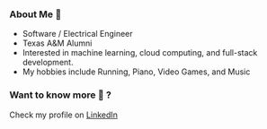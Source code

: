 ### About Me 🏃
* Software / Electrical Engineer
* Texas A&M Alumni
* Interested in machine learning, cloud computing, and full-stack development.
* My hobbies include Running, Piano, Video Games, and Music

### Want to know more 🤗 ?
Check my profile on [LinkedIn](https://www.linkedin.com/in/alvm-espinoza/)
<!--
**mauricoro/mauricoro** is a ✨ _special_ ✨ repository because its `README.md` (this file) appears on your GitHub profile.

Here are some ideas to get you started:

- 🔭 I’m currently working on ...
- 🌱 I’m currently learning ...
- 👯 I’m looking to collaborate on ...
- 🤔 I’m looking for help with ...
- 💬 Ask me about ...
- 📫 How to reach me: ...
- 😄 Pronouns: ...
- ⚡ Fun fact: ...
-->
